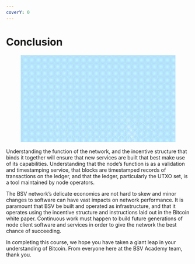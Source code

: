```yaml
---
coverY: 0
---
```


# Conclusion

<figure><img src="../../.gitbook/assets/Chapter 5 GIF 14 (1).gif" alt=""><figcaption></figcaption></figure>

Understanding the function of the network, and the incentive structure that binds it together will ensure that new services are built that best make use of its capabilities. Understanding that the node’s function is as a validation and timestamping service, that blocks are timestamped records of transactions on the ledger, and that the ledger, particularly the UTXO set, is a tool maintained by node operators.

The BSV network’s delicate economics are not hard to skew and minor changes to software can have vast impacts on network performance. It is paramount that BSV be built and operated as infrastructure, and that it operates using the incentive structure and instructions laid out in the Bitcoin white paper. Continuous work must happen to build future generations of node client software and services in order to give the network the best chance of succeeding.

In completing this course, we hope you have taken a giant leap in your understanding of Bitcoin. From everyone here at the BSV Academy team, thank you.
